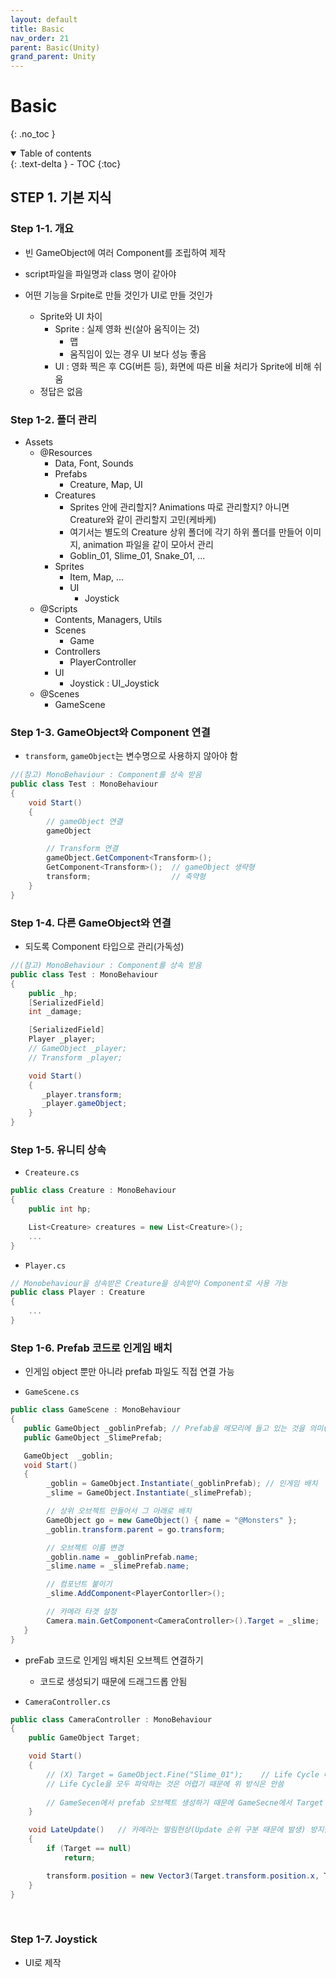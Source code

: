 ```yaml
---
layout: default
title: Basic
nav_order: 21
parent: Basic(Unity)
grand_parent: Unity
---
```


# Basic

{: .no_toc }

<details open markdown="block">
  <summary>
    Table of contents
  </summary>
  {: .text-delta }
- TOC
{:toc}
</details>

<!------------------------------------ STEP ------------------------------------>

## STEP 1. 기본 지식
### Step 1-1. 개요
* 빈 GameObject에 여러 Component를 조립하여 제작
* script파일을 파일명과 class 명이 같아야

* 어떤 기능을 Srpite로 만들 것인가 UI로 만들 것인가 
    * Sprite와 UI 차이
        * Sprite : 실제 영화 씬(살아 움직이는 것)
            * 맵 
            * 움직임이 있는 경우 UI 보다 성능 좋음
        * UI : 영화 찍은 후 CG(버튼 등), 화면에 따른 비율 처리가 Sprite에 비해 쉬움
    * 정답은 없음

### Step 1-2. 폴더 관리

* Assets
    * @Resources
        * Data, Font, Sounds
        * Prefabs
            * Creature, Map, UI
        * Creatures
            * Sprites 안에 관리할지? Animations 따로 관리할지? 아니면 Creature와 같이 관리할지 고민(케바케)
            * 여기서는 별도의 Creature 상위 폴더에 각기 하위 폴더를 만들어 이미지, animation 파일을 같이 모아서 관리
            * Goblin_01, Slime_01, Snake_01, ...
        * Sprites 
            * Item, Map, ...
            * UI
                * Joystick
    * @Scripts
        * Contents, Managers, Utils
        * Scenes
            * Game
        * Controllers
            * PlayerController
        * UI
            * Joystick : UI_Joystick
    * @Scenes
        * GameScene

### Step 1-3. GameObject와 Component 연결

* `transform`, `gameObject`는 변수명으로 사용하지 않아야 함

```c#
//(참고) MonoBehaviour : Component를 상속 받음
public class Test : MonoBehaviour 
{
    void Start()
    {
        // gameObject 연결
        gameObject  

        // Transform 연결
        gameObject.GetComponent<Transform>();
        GetComponent<Transform>();  // gameObject 생략형
        transform;                  // 축약형
    }
}
```

### Step 1-4. 다른 GameObject와 연결

* 되도록 Component 타입으로 관리(가독성)

```c#
//(참고) MonoBehaviour : Component를 상속 받음
public class Test : MonoBehaviour 
{
    public _hp;
    [SerializedField]
    int _damage;

    [SerializedField]
    Player _player;
    // GameObject _player;
    // Transform _player;

    void Start()
    {
       _player.transform; 
       _player.gameObject;
    }
}
```

### Step 1-5. 유니티 상속

* `Createure.cs`

```c#
public class Creature : MonoBehaviour
{
    public int hp;

    List<Creature> creatures = new List<Creature>();
    ...
}
```

* `Player.cs`

```c#
// Monobehaviour을 상속받은 Creature을 상속받아 Component로 사용 가능
public class Player : Creature 
{
    ...
}
```


### Step 1-6. Prefab 코드로 인게임 배치

* 인게임 object 뿐만 아니라 prefab 파일도 직접 연결 가능

* `GameScene.cs`

```c#
public class GameScene : MonoBehaviour 
{
   public GameObject _goblinPrefab; // Prefab을 메모리에 들고 있는 것을 의미(배치 X), 일단 드레그엔드롭으로 연결
   public GameObject _SlimePrefab; 

   GameObject  _goblin;
   void Start()
   {
        _goblin = GameObject.Instantiate(_goblinPrefab); // 인게임 배치 
        _slime = GameObject.Instantiate(_slimePrefab);

        // 상위 오브젝트 만들어서 그 아래로 배치
        GameObject go = new GameObject() { name = "@Monsters" };
        _goblin.transform.parent = go.transform;

        // 오브젝트 이름 변경
        _goblin.name = _goblinPrefab.name;
        _slime.name = _slimePrefab.name;

        // 컴포넌트 붙이기
        _slime.AddComponent<PlayerContorller>();

        // 카메라 타겟 설정
        Camera.main.GetComponent<CameraController>().Target = _slime;
   }
}
```

* preFab 코드로 인게임 배치된 오브젝트 연결하기
    * 코드로 생성되기 때문에 드래그드롭 안됨

* `CameraController.cs`

```c#
public class CameraController : MonoBehaviour 
{
    public GameObject Target;

    void Start()
    {
        // (X) Target = GameObject.Fine("Slime_01");    // Life Cycle 때문에 동작 안됨(CameraContorller Start() 된 후 Slime_01 오브젝트 생성되기 때문)
        // Life Cycle을 모두 파악하는 것은 어렵기 때문에 위 방식은 안씀
        
        // GameSecen에서 prefab 오브젝트 생성하기 때문에 GameSecne에서 Target 추가
    }

    void LateUpdate()   // 카메라는 떨림현상(Update 순위 구분 때문에 발생) 방지를 위해 LateUpdate 사용
    {
        if (Target == null)
            return;

        transform.position = new Vector3(Target.transform.position.x, Target.transform.position.y, -10);
    }
}
```

<br>

### Step 1-7. Joystick

* UI로 제작
